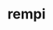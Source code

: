 ---
title: "rempi"
layout: cache
categories: [package, v0.20.2]
meta: {"versions": ["1.1.0"], "compilers": ["gcc@=11.1.0", "oneapi@=2023.0.0"], "oss": ["ubuntu20.04"], "platforms": ["linux"], "targets": ["ppc64le", "x86_64"], "stacks": ["e4s-oneapi", "e4s-power", "root"], "num_specs": 2, "num_specs_by_stack": {"e4s-power": 1, "root": 2, "e4s-oneapi": 1}}
spec_details: [{"hash": "kiymumbkmb76buokrp5rbulgfecwldiv", "compiler": "gcc@=11.1.0", "versions": ["1.1.0"], "os": "ubuntu20.04", "platform": "linux", "target": "ppc64le", "variants": ["build_system=autotools", "patches=2296f83"], "stacks": ["e4s-power", "root"], "size": "-", "tarball": "https://binaries.spack.io/v0.20.2/build_cache/linux-ubuntu20.04-ppc64le/gcc-11.1.0/rempi-1.1.0/linux-ubuntu20.04-ppc64le-gcc-11.1.0-rempi-1.1.0-kiymumbkmb76buokrp5rbulgfecwldiv.spack"}, {"hash": "gg5wkjzk3gekthe4swowjgav4xkddj2w", "compiler": "oneapi@=2023.0.0", "versions": ["1.1.0"], "os": "ubuntu20.04", "platform": "linux", "target": "x86_64", "variants": ["build_system=autotools", "patches=2296f83"], "stacks": ["e4s-oneapi", "root"], "size": "-", "tarball": "https://binaries.spack.io/v0.20.2/build_cache/linux-ubuntu20.04-x86_64/oneapi-2023.0.0/rempi-1.1.0/linux-ubuntu20.04-x86_64-oneapi-2023.0.0-rempi-1.1.0-gg5wkjzk3gekthe4swowjgav4xkddj2w.spack"}]
---